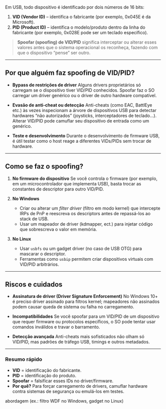 Em USB, todo dispositivo é identificado por dois números de 16 bits:

1. **VID (Vendor ID)** – identifica o fabricante (por exemplo, 0x045E é da Microsoft).
2. **PID (Product ID)** – identifica o modelo/produto dentro da linha do fabricante (por exemplo, 0x028E pode ser um teclado específico).

> **Spoofar (spoofing) de VID/PID** significa interceptar ou alterar esses valores antes que o sistema operacional os reconheça, fazendo com que o dispositivo “pense” ser outro.

---

## Por que alguém faz spoofing de VID/PID?

* **Bypass de restrições de driver**
  Alguns drivers proprietários só carregam se o dispositivo tiver VID/PID conhecidos. Spoofar faz o SO carregar um driver genérico ou o driver de outro hardware compatível.

* **Evasão de anti-cheat ou detecção**
  Anti-cheats (como EAC, BattlEye etc.) às vezes inspecionam a árvore de dispositivos USB para detectar hardwares “não autorizados” (joysticks, interceptadores de teclado…). Alterar VID/PID pode camuflar seu dispositivo de entrada como um genérico.

* **Teste e desenvolvimento**
  Durante o desenvolvimento de firmware USB, é útil testar como o host reage a diferentes VIDs/PIDs sem trocar de hardware.

---

## Como se faz o spoofing?

1. **No firmware do dispositivo**
   Se você controla o firmware (por exemplo, em um microcontrolador que implementa USB), basta trocar as constantes de descriptor para outro VID/PID.

2. **No Windows**

   * Criar ou alterar um *filter driver* (filtro em modo kernel) que intercepte IRPs de PnP e reescreva os descriptors antes de repassá-los ao stack de USB.
   * Usar um mapeador de driver (kdmapper, ect.) para injetar código que sobrescreva o valor em memória.

3. **No Linux**

   * Usar `usbfs` ou um gadget driver (no caso de USB OTG) para mascarar o descriptor.
   * Ferramentas como `usbip` permitem criar dispositivos virtuais com VID/PID arbitrários.

---

## Riscos e cuidados

* **Assinatura de driver (Driver Signature Enforcement)**
  No Windows 10+ é preciso driver assinado para filtros kernel; mapeadores não assinados podem causar queda de sistema ou falha no carregamento.

* **Incompatibilidades**
  Se você spoofar para um VID/PID de um dispositivo que requer firmware ou protocolos específicos, o SO pode tentar usar comandos inválidos e travar o barramento.

* **Detecção avançada**
  Anti-cheats mais sofisticados não olham só VID/PID, mas padrões de tráfego USB, timings e outros metadados.

---

### Resumo rápido

* **VID** = identificação do fabricante.
* **PID** = identificação do produto.
* **Spoofar** = falsificar esses IDs no driver/firmware.
* **Por quê?** Para forçar carregamento de drivers, camuflar hardware contra sistemas de segurança ou emulá-los em testes.

abordagem  (ex.: filtro WDF no Windows, gadget no Linux)